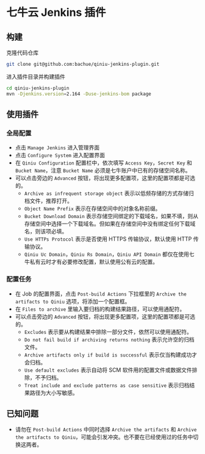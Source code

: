 # 七牛云 Jenkins 插件

## 构建

克隆代码仓库

```bash
git clone git@github.com:bachue/qiniu-jenkins-plugin.git
```

进入插件目录并构建插件

```bash
cd qiniu-jenkins-plugin
mvn -Djenkins.version=2.164 -Duse-jenkins-bom package
```

## 使用插件

### 全局配置

- 点击 `Manage Jenkins` 进入管理界面
- 点击 `Configure System` 进入配置界面
- 在 `Qiniu Configuration` 配置栏中，依次填写 `Access Key`，`Secret Key` 和 `Bucket Name`，注意 `Bucket Name` 必须是七牛账户中已有的存储空间名称。
- 可以点击旁边的 `Advanced` 按钮，将出现更多配置项，这里的配置项都是可选的。
	- `Archive as infrequent storage object` 表示以低频存储的方式存储归档文件，推荐打开。
	- `Object Name Prefix` 表示在存储空间中的对象名称前缀。
	- `Bucket Download Domain` 表示存储空间绑定的下载域名，如果不填，则从存储空间中选择一个下载域名。但如果在存储空间中没有绑定任何下载域名，则该项必填。
	- `Use HTTPs Protocol` 表示是否使用 HTTPS 传输协议，默认使用 HTTP 传输协议。
	- `Qiniu Uc Domain`，`Qiniu Rs Domain`，`Qiniu API Domain` 都仅在使用七牛私有云时才有必要修改配置，默认使用公有云的配置。

### 配置任务

- 在 Job 的配置界面，点击 `Post-build Actions` 下拉框里的 `Archive the artifacts to Qiniu` 选项，将添加一个配置框。
- 在 `Files to archive` 里输入要归档的构建结果路径，可以使用通配符。
- 可以点击旁边的 `Advanced` 按钮，将出现更多配置项，这里的配置项都是可选的。
  - `Excludes` 表示要从构建结果中排除一部分文件，依然可以使用通配符。
  - `Do not fail build if archiving returns nothing` 表示允许空的归档文件。
  - `Archive artifacts only if build is successful` 表示仅当构建成功才会归档。
  - `Use default excludes` 表示自动将 SCM 软件用的配置文件或数据文件排除，不予归档。
  - `Treat include and exclude patterns as case sensitive` 表示归档结果路径为大小写敏感。

## 已知问题

- 请勿在 `Post-build Actions` 中同时选择 `Archive the artifacts` 和 `Archive the artifacts to Qiniu`，可能会引发冲突。也不要在已经使用过的任务中切换这两者。
